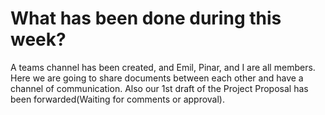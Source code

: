 # What has been done during this week?
A teams channel has been created, and Emil, Pinar, and I are all members. Here we are going to share documents between each other and have a channel of communication.
Also our 1st draft of the Project Proposal has been forwarded(Waiting for comments or approval). 